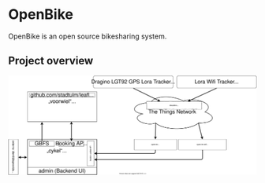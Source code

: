 # OpenBike

OpenBike is an open source bikesharing system.

## Project overview

![](/img/openbike_structure.svg)